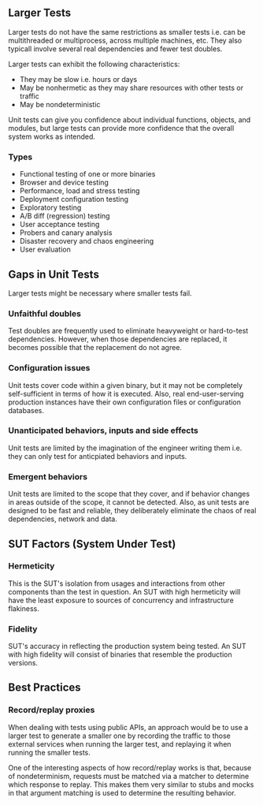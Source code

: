 ## Larger Tests

Larger tests do not have the same restrictions as smaller tests i.e. can be multithreaded or multiprocess, across multiple machines, etc. They also typicall involve several real dependencies and fewer test doubles.

Larger tests can exhibit the following characteristics:

- They may be slow i.e. hours or days
- May be nonhermetic as they may share resources with other tests or traffic
- May be nondeterministic

Unit tests can give you confidence about individual functions, objects, and modules, but large tests can provide more confidence that the overall system works as intended.

### Types

- Functional testing of one or more binaries
- Browser and device testing
- Performance, load and stress testing
- Deployment configuration testing
- Exploratory testing
- A/B diff (regression) testing
- User acceptance testing
- Probers and canary analysis
- Disaster recovery and chaos engineering
- User evaluation

## Gaps in Unit Tests

Larger tests might be necessary where smaller tests fail.

### Unfaithful doubles

Test doubles are frequently used to eliminate heavyweight or hard-to-test dependencies. However, when those dependencies are replaced, it becomes possible that the replacement do not agree.

### Configuration issues

Unit tests cover code within a given binary, but it may not be completely self-sufficient in terms of how it is executed. Also, real end-user-serving production instances have their own configuration files or configuration databases.

### Unanticipated behaviors, inputs and side effects

Unit tests are limited by the imagination of the engineer writing them i.e. they can only test for anticpiated behaviors and inputs.

### Emergent behaviors

Unit tests are limited to the scope that they cover, and if behavior changes in areas outside of the scope, it cannot be detected. Also, as unit tests are designed to be fast and reliable, they deliberately eliminate the chaos of real dependencies, network and data.

## SUT Factors (System Under Test)

### Hermeticity

This is the SUT's isolation from usages and interactions from other components than the test in question. An SUT with high hermeticity will have the least exposure to sources of concurrency and infrastructure flakiness.

### Fidelity

SUT's accuracy in reflecting the production system being tested. An SUT with high fidelity will consist of binaries that resemble the production versions.

## Best Practices

### Record/replay proxies

When dealing with tests using public APIs, an approach would be to use a larger test to generate a smaller one by recording the traffic to those external services when running the larger test, and replaying it when running the smaller tests.

One of the interesting aspects of how record/replay works is that, because of nondeterminism, requests must be matched via a matcher to determine which response to replay. This makes them very similar to stubs and mocks in that argument matching is used to determine the resulting behavior.

